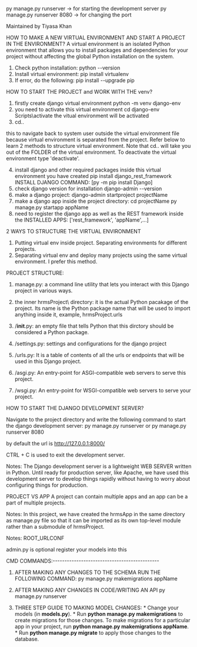 py manage.py runserver -> for starting the development server
py manage.py runserver 8080 -> for changing the port 


Maintained by Tiyasa Khan


HOW TO MAKE A NEW VIRTUAL ENVIRONMENT AND START A PROJECT IN THE ENVIRONMENT?
A virtual environment is an isolated Python environment that allows you to install packages and dependencies for your project without affecting the global Python installation on the system.

1. Check python installation:
	python --version
2. Install virtual environment:
	pip install virtualenv
3. If error, do the following:
	pip install --upgrade pip


HOW TO START THE PROJECT and WORK WITH THE venv?

1. firstly create django virtual environment
	python -m venv django-env
2. you need to activate this virtual environment
	cd django-env
	Scripts\activate
the vitual environment will be activated
3. cd..

this to navigate back to system user outside the virtual environment file because virtual environment is separated from the project. Refer below to learn 2 methods to structure virtual environment. Note that cd.. will take you out of the FOLDER of the virtual environment. To deactivate the virtual environment type 'deactivate'.

4. install django and other required packages inside this virtual environment you have created
	pip install django_rest_framework
	INSTALL DJANGO COMMAND: [py -m pip install Django]
5. check django version for installation
	django-admin --version
6. make a django project:
	django-admin startproject projectName
7. make a django app inside the project directory:
	cd projectName
	py manage.py startapp appName
8. need to register the django app as well as the REST framework
inside the INSTALLED APPS:
	['rest_framework',
	'appName',...]

2 WAYS TO STRUCTURE THE VIRTUAL ENVIRONMENT
1. Putting virtual env inside project. Separating environments for different projects.
2. Separating virtual env and deploy many projects using the same virtual environment. I prefer this method.




PROJECT STRUCTURE:
1. manage.py: a command line utility that lets you interact with this Django project in various ways. 

2. the inner hrmsProject\ directory: it is the actual Python pacakage of the project. Its name is the Python package name that will be used to import anything inside it, example, hrmsProject.urls

3. /__init__.py: an empty file that tells Python that this dirctory should be considered a Python package.

4. /settings.py: settings and configurations for the django project

5. /urls.py: It is a table of contents of all the urls or endpoints that will be used in this Django project.

6. /asgi.py: An entry-point for ASGI-compatible web servers to serve this project. 

7. /wsgi.py: An entry-point for WSGI-compatible web servers to serve your project.


HOW TO START THE DJANGO DEVELOPMENT SERVER?

Navigate to the project directory and write the following command to start the django development server:
    py manage.py runserver
    or
    py manage.py runserver 8080


by default the url is http://127.0.0.1:8000/

CTRL + C is used to exit the development server.

Notes: The Django development server is a lightweight WEB SERVER written in Python. Until ready for production server, like Apache, we have used this development server to develop things rapidly without having to worry about configuring things for production.


PROJECT VS APP
A project can contain multiple apps and an app can be a part of multiple projects.


Notes: In this project, we have created the hrmsApp in the same directory as manage.py file so that it can be imported as its own top-level module rather than a submodule of hrmsProject.

Notes: ROOT_URLCONF 

admin.py is optional register your models into this

CMD COMMANDS:---------------------------------------------

1. AFTER MAKING ANY CHANGES TO THE SCHEMA RUN THE FOLLOWING COMMAND:
        py manage.py makemigrations appName

2. AFTER MAKING ANY CHANGES IN CODE/WRITING AN API
		py manage.py runserver

3. THREE STEP GUIDE TO MAKING MODEL CHANGES:
		* Change your models (in __models.py__).
		* Run __python manage.py makemigrations__ to create migrations for those changes. To make migrations for a particular app in your project, run __python manage.py makemigrations appName__.
		* Run __python manage.py migrate__ to apply those changes to the database.

